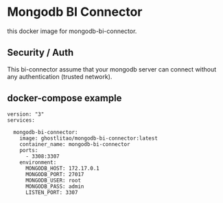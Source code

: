 # Mongodb BI Connector

this docker image for mongodb-bi-connector.

## Security / Auth

This bi-connector assume that your mongodb server can connect without any authentication (trusted network).

## docker-compose example

```
version: "3"
services:
 
  mongodb-bi-connector:
    image: ghostlitao/mongodb-bi-connector:latest
    container_name: mongodb-bi-connector
    ports:
      - 3308:3307
    environment:
      MONGODB_HOST: 172.17.0.1
      MONGODB_PORT: 27017
      MONGODB_USER: root
      MONGODB_PASS: admin
      LISTEN_PORT: 3307

```


